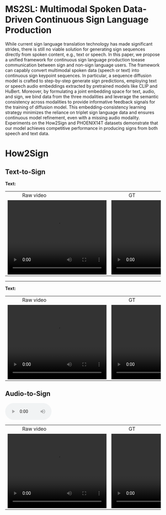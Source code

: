 # MS2SL: Multimodal Spoken Data-Driven Continuous Sign Language Production
While current sign language translation technology has made significant strides, there is still no viable solution for generating sign sequences directly from spoken content, e.g., text or speech. 
In this paper, we propose a unified framework for continuous sign language production toease communication between sign and non-sign language users. The framework can capably convert multimodal 
spoken data (speech or text) into continuous sign keypoint sequences. In particular, a sequence diffusion model is crafted to step-by-step generate sign predictions, employing text or speech audio 
embeddings extracted by pretrained models like CLIP and HuBert. Moreover, by formulating a joint embedding space for text, audio, and sign, we bind data from the three modalities and leverage the 
semantic consistency across modalities to provide informative feedback signals for the training of diffusion model. This embedding-consistency learning strategy minimizes the reliance on triplet 
sign language data and ensures continuous model refinement, even with a missing audio modality. Experiments on the How2Sign and PHOENIX14T datasets demonstrate that our model achieves competitive 
performance in producing signs from both speech and text data.

# How2Sign
## Text-to-Sign
**Text:**

<table style="width: 100%; margin-left: auto; margin-right: auto;">
    <tr>
    	<td> &nbsp;&nbsp;&nbsp;&nbsp;&nbsp;&nbsp;&nbsp;&nbsp;&nbsp;&nbsp; Raw video </td>
    	<td> &nbsp;&nbsp;&nbsp;&nbsp;&nbsp;&nbsp;&nbsp;&nbsp;&nbsp;&nbsp;&nbsp;&nbsp; GT </td>
	<td> &nbsp;&nbsp;&nbsp; Ham2Pose </td>
	<td> &nbsp;&nbsp;&nbsp;&nbsp;&nbsp;&nbsp;&nbsp;&nbsp;&nbsp;&nbsp;&nbsp; T2M-GPT </td>
	<td> &nbsp;&nbsp;&nbsp;&nbsp;&nbsp;&nbsp;&nbsp;&nbsp;&nbsp;&nbsp; Ours </td>
    </tr>
    <tr>
    	<td><video width="320" height="240" controls>  <source src="movie.mp4" type="video/mp4"> </video> </td>
    	<td><video width="320" height="240" controls>  <source src="movie.mp4" type="video/mp4"> </video> </td>
    	<td><video width="320" height="240" controls>  <source src="movie.mp4" type="video/mp4"> </video> </td>
	<td><video width="320" height="240" controls>  <source src="movie.mp4" type="video/mp4"> </video> </td>
	<td><video width="320" height="240" controls>  <source src="movie.mp4" type="video/mp4"> </video> </td>
    </tr>
</table>

-------------------------------------------------------------------------------------------------------------------------------------------------------------------------------------------------------------

**Text:**

<table style="width: 100%; margin-left: auto; margin-right: auto;">
    <tr>
    	<td> &nbsp;&nbsp;&nbsp;&nbsp;&nbsp;&nbsp;&nbsp;&nbsp;&nbsp;&nbsp; Raw video </td>
    	<td> &nbsp;&nbsp;&nbsp;&nbsp;&nbsp;&nbsp;&nbsp;&nbsp;&nbsp;&nbsp;&nbsp;&nbsp; GT </td>
	<td> &nbsp;&nbsp;&nbsp; Ham2Pose </td>
	<td> &nbsp;&nbsp;&nbsp;&nbsp;&nbsp;&nbsp;&nbsp;&nbsp;&nbsp;&nbsp;&nbsp; T2M-GPT </td>
	<td> &nbsp;&nbsp;&nbsp;&nbsp;&nbsp;&nbsp;&nbsp;&nbsp;&nbsp;&nbsp; Ours </td>
    </tr>
    <tr>
    	<td><video width="320" height="240" controls>  <source src="movie.mp4" type="video/mp4"> </video> </td>
    	<td><video width="320" height="240" controls>  <source src="movie.mp4" type="video/mp4"> </video> </td>
    	<td><video width="320" height="240" controls>  <source src="movie.mp4" type="video/mp4"> </video> </td>
	<td><video width="320" height="240" controls>  <source src="movie.mp4" type="video/mp4"> </video> </td>
	<td><video width="320" height="240" controls>  <source src="movie.mp4" type="video/mp4"> </video> </td>
    </tr>
</table>


## Audio-to-Sign

<audio src="./samples/ss_reverb/1221-135766-0003_0.0018.wav" controls style="width: 150px;"></audio>

<table style="width: 100%; margin-left: auto; margin-right: auto;">
    <tr>
    	<td> &nbsp;&nbsp;&nbsp;&nbsp;&nbsp;&nbsp;&nbsp;&nbsp;&nbsp;&nbsp; Raw video </td>
    	<td> &nbsp;&nbsp;&nbsp;&nbsp;&nbsp;&nbsp;&nbsp;&nbsp;&nbsp;&nbsp;&nbsp;&nbsp; GT </td>
	<td> &nbsp;&nbsp;&nbsp; Ham2Pose </td>
	<td> &nbsp;&nbsp;&nbsp;&nbsp;&nbsp;&nbsp;&nbsp;&nbsp;&nbsp;&nbsp;&nbsp; T2M-GPT </td>
	<td> &nbsp;&nbsp;&nbsp;&nbsp;&nbsp;&nbsp;&nbsp;&nbsp;&nbsp;&nbsp; Ours </td>
    </tr>
    <tr>
    	<td><video width="320" height="240" controls>  <source src="movie.mp4" type="video/mp4"> </video> </td>
    	<td><video width="320" height="240" controls>  <source src="movie.mp4" type="video/mp4"> </video> </td>
    	<td><video width="320" height="240" controls>  <source src="movie.mp4" type="video/mp4"> </video> </td>
	<td><video width="320" height="240" controls>  <source src="movie.mp4" type="video/mp4"> </video> </td>
	<td><video width="320" height="240" controls>  <source src="movie.mp4" type="video/mp4"> </video> </td>
    </tr>
</table>
